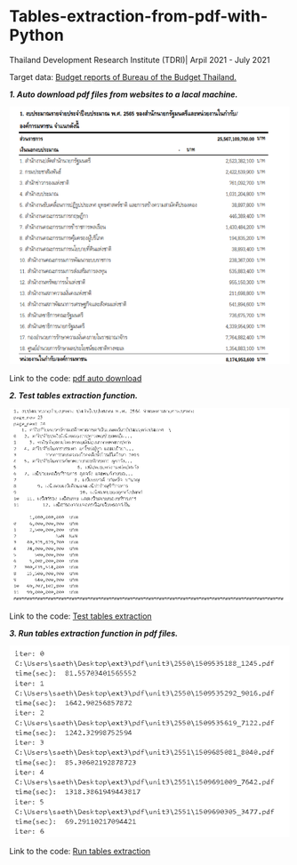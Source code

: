 # Tables-extraction-from-pdf-with-Python

Thailand Development Research Institute (TDRI)| Arpil 2021 - July 2021

Target data: [Budget reports of Bureau of the Budget Thailand.](https://www.bb.go.th/topic3.php?gid=862&mid=545)

***1. Auto download pdf files from websites to a lacal machine.***

![](Images/pdfPic.png)

Link to the code: [pdf auto download](https://github.com/saeth40/Tables-extraction-from-pdf-with-Python/blob/main/AutoDownload.ipynb)

***2. Test tables extraction function.***

![](Images/pdfFunctionTest.png)

Link to the code: [Test tables extraction](https://github.com/saeth40/Tables-extraction-from-pdf-with-Python/blob/main/Test_tables_extraction.ipynb)

***3. Run tables extraction function in pdf files.***

![](Images/pdfFunctionDeploy.png)

Link to the code: [Run tables extraction](https://github.com/saeth40/Tables-extraction-from-pdf-with-Python/blob/main/Run_tables_extraction.ipynb)
